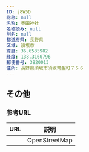 ```yaml
---
ID: j8W5D
総称: null
名称: 奥田神社
名称読み: null
別名: null
都道府県: 長野県
区域: 須坂市
緯度: 36.6535982
経度: 138.3160796
郵便番号: 3820013
住所: 長野県須坂市須坂常盤町７５６
---
```


## その他

### 参考URL

| URL | 説明          |
| --- | ------------- |
|     | OpenStreetMap |
